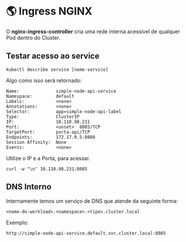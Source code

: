 # :earth_americas: Ingress NGINX

O **nginx-ingress-controller** cria uma rede interna acessível de qualquer Pod dentro do Cluster.

## Testar acesso ao service

```
kubectl describe service [nome-servico]
```

Algo como isso será retornado:
```
Name:              simple-node-api-service
Namespace:         default
Labels:            <none>
Annotations:       <none>
Selector:          app=simple-node-api-label
Type:              ClusterIP
IP:                10.110.98.231
Port:              <unset>  8085/TCP
TargetPort:        porta-api/TCP
Endpoints:         172.17.0.5:8080
Session Affinity:  None
Events:            <none>
```

Utilize o IP e a Porta, para acessar.

```
curl -w "\n" 10.110.98.231:8085
```

## DNS Interno

Internamente temos um serviço de DNS que atende da seguinte forma:

```
<nome-do-workload>.<namespace>.<tipo>.cluster.local
```

Exemplo:

```
http://simple-node-api-service.default.svc.cluster.local:8085
```
